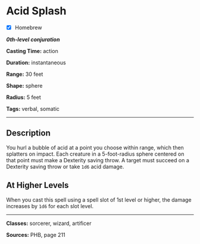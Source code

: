 # Acid Splash

- [x] Homebrew

***0th-level conjuration***

**Casting Time:** action

**Duration:** instantaneous

**Range:** 30 feet

**Shape:** sphere

**Radius:** 5 feet

**Tags:** verbal, somatic

---

## Description
You hurl a bubble of acid at a point you choose within range, which then splatters on impact. Each creature in a 5-foot-radius sphere centered on that point must make a Dexterity saving throw. A target must succeed on a Dexterity saving throw or take `1d6` acid damage.

## At Higher Levels
When you cast this spell using a spell slot of 1st level or higher, the damage increases by `1d6` for each slot level.

---

**Classes:** sorcerer, wizard, artificer

**Sources:** PHB, page 211
